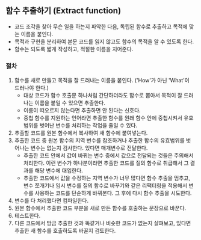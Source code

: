 ## 함수 추출하기 (Extract function)
* 코드 조각을 찾아 무슨 일을 하는지 파악한 다음, 독립된 함수로 추출하고 목적에 맞는 이름을 붙인다.
* 목적과 구현을 분리하여 본문 코드를 읽지 않고도 함수의 목적을 알 수 있도록 한다.
* 함수는 되도록 짧게 작성하고, 적절한 이름을 지어준다.

### 절차
1. 함수를 새로 만들고 목적을 잘 드러내는 이름을 붙인다. ('How'가 아닌 'What'이 드러나야 한다.)
   * 대상 코드가 함수 호출문 하나처럼 간단하더라도 함수로 뽑아서 목적이 잘 드러나는 이름을 붙일 수 있으면 추출한다.
   * 이름이 떠오르지 않는다면 추출하면 안 된다는 신호다.
   * 중첩 함수를 지원하는 언어라면 추출한 함수를 원래 함수 안에 중첩시켜서 유효범위를 벗어난 변수를 처리하는 작업을 줄일 수 있다.
2. 추출할 코드를 원본 함수에서 복사하여 새 함수에 붙여넣는다.
3. 추출한 코드 중 원본 함수의 지역 변수를 참조하거나 추출한 함수의 유효범위를 벗어나는 변수는 없는지 검사한다. 있다면 매개변수로 전달한다.
   * 추출한 코드 안에서 값이 바뀌는 변수 중에서 값으로 전달되는 것들은 주의해서 처리한다. 이런 변수가 하나분이라면 추출한 코드를 질의 함수로 취급해서 그 결과를 해당 변수에 대입한다.
   * 추출한 코드에서 값을 수정하는 지역 변수가 너무 많다면 함수 추출을 멈추고, 변수 쪼개기나 임시 변수를 질의 함수로 바꾸기와 같은 리팩터링을 적용해서 변수를 사용하는 코드를 단순하게 바꿔본다. 그 후에 다시 함수 추출을 시도한다.
4. 변수를 다 처리했다면 컴파일한다.
5. 원본 함수에서 추출한 코드 부분을 새로 만든 함수를 호출하는 문장으로 바꾼다.
6. 테스트한다.
7. 다른 코드에서 방금 추출한 것과 똑같거나 비슷한 코드가 없는지 살펴보고, 있다면 추출한 새 함수를 호출하도록 바꿀지 검토한다.
